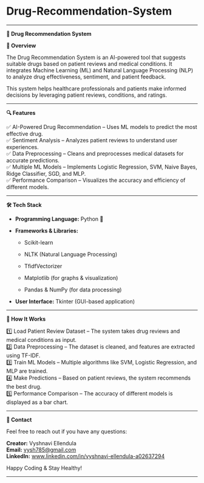 # Drug-Recommendation-System

---

**💊 Drug Recommendation System**

**🌟 Overview**

The Drug Recommendation System is an AI-powered tool that suggests suitable drugs based on patient reviews and medical conditions. It integrates Machine Learning (ML) and Natural Language Processing (NLP) to analyze drug effectiveness, sentiment, and patient feedback.

This system helps healthcare professionals and patients make informed decisions by leveraging patient reviews, conditions, and ratings.

---

**🔍 Features**

✅ AI-Powered Drug Recommendation – Uses ML models to predict the most effective drug.  
✅ Sentiment Analysis – Analyzes patient reviews to understand user experiences.  
✅ Data Preprocessing – Cleans and preprocesses medical datasets for accurate predictions.  
✅ Multiple ML Models – Implements Logistic Regression, SVM, Naive Bayes, Ridge Classifier, SGD, and MLP.  
✅ Performance Comparison – Visualizes the accuracy and efficiency of different models.

---

**🛠️ Tech Stack**

- **Programming Language:** Python 🐍

- **Frameworks & Libraries:**

  - Scikit-learn

  - NLTK (Natural Language Processing)

  - TfidfVectorizer

  - Matplotlib (for graphs & visualization)

  - Pandas & NumPy (for data processing)

- **User Interface:** Tkinter (GUI-based application)

---

**🎯 How It Works**

1️⃣ Load Patient Review Dataset – The system takes drug reviews and medical conditions as input.  
2️⃣ Data Preprocessing – The dataset is cleaned, and features are extracted using TF-IDF.  
3️⃣ Train ML Models – Multiple algorithms like SVM, Logistic Regression, and MLP are trained.  
4️⃣ Make Predictions – Based on patient reviews, the system recommends the best drug.  
5️⃣ Performance Comparison – The accuracy of different models is displayed as a bar chart.

---

**📧 Contact**

Feel free to reach out if you have any questions:

**Creator:** Vyshnavi Ellendula  
**Email:** vysh785@gmail.com  
**LinkedIn:** www.linkedin.com/in/vyshnavi-ellendula-a02637294  

Happy Coding & Stay Healthy! 

---
